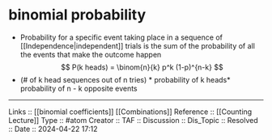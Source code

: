 # binomial probability

- Probability for a specific event taking place in  a sequence of [[Independence|independent]] trials is the sum of the probability of all the events that make the outcome happen
$$
P(k heads) = \binom{n}{k} p^k (1-p)^{n-k}
$$
-  (# of k head sequences out of n tries) * probability of k heads* probability of n - k opposite events 
---
Links ::  [[binomial coefficients]] [[Combinations]]
Reference :: [[Counting Lecture]]
Type :: #atom
Creator ::
TAF ::
Discussion ::
Dis_Topic :: 
Resolved ::
Date :: 2024-04-22 17:12
